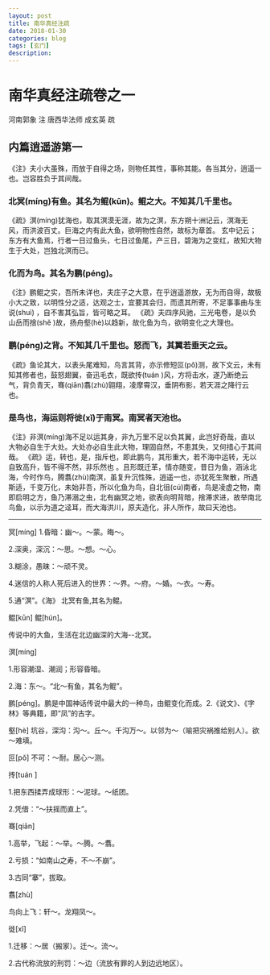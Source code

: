 ```yaml
---
layout: post
title: 南华真经注疏
date: 2018-01-30
categories: blog
tags: [玄门]
description: 
---
```


# 南华真经注疏卷之一
河南郭象 注    唐西华法师 成玄英 疏

## 内篇逍遥游第一
《注》夫小大虽殊，而放于自得之场，则物任其性，事称其能。各当其分，逍遥一也。岂容胜负于其间哉。

### 北冥(míng)有鱼。其名为鲲(kūn)。鲲之大。不知其几千里也。
《疏》溟(míng)犹海也，取其溟漠无涯，故为之溟，东方朔十洲记云，溟海无风，而洪波百丈。巨海之内有此大鱼，欲明物性自然，故标为章首。
玄中记云；东方有大鱼焉，行者一日过鱼头，七日过鱼尾，产三日，碧海为之变红，故知大物生于大处，岂独北溟而已。

### 化而为鸟。其名为鹏(péng)。
《注》鹏鲲之实，吾所未详也，夫庄子之大意，在乎逍遥游放，无为而自得，故极小大之致，以明性分之适，达观之士，宜要其会归，而遗其所寄，不足事事曲与生说(shuì) ，自不害其弘旨，皆可略之耳。
《疏》夫四序风驰，三光电卷，是以负山岳而捨(shě )故，扬舟壑(hè)以趋新，故化鱼为鸟，欲明变化之大理也。

### 鹏(péng)之背。不知其几千里也。怒而飞，其翼若垂天之云。
《疏》鱼论其大，以表头尾难知，鸟言其背，亦示修短叵(pǒ)测，故下文云，未有知其修者也，鼓怒翅翼，奋迅毛衣，既欲抟(tuán )风，方将击水，遂乃断绝云气，背负青天，骞(qiān)翥(zhù)翶翔，凌摩霄汉，垂阴布影，若天涯之降行云也。

### 是鸟也，海运则将徙(xǐ)于南冥。南冥者天池也。
《注》非溟(míng)海不足以运其身，非九万里不足以负其翼，此岂好奇哉，直以大物必自生于大处。大处亦必自生此大物，理固自然，不患其失，又何措心于其间哉。
《疏》运，转也，是，指斥也，即此鹏鸟，其形重大，若不海中运转，无以自致高升，皆不得不然，非乐然也 。且形既迁革，情亦随变，昔日为鱼，涵泳北海，今时作鸟，腾翥(zhù)南溟，虽复升沉性殊，逍遥一也，亦犹死生聚散，所遇斯适，千变万化，未始非吾，所以化鱼为鸟，自北徂(cú)南者，鸟是凌虚之物，南即启明之方，鱼乃滞溺之虫，北有幽冥之地，欲表向明背暗，捨滞求进，故举南北鸟鱼，以示为道之迳耳，而大海洪川，原夫造化，非人所作，故曰天池也。

-----
冥[míng]
1.昏暗：幽～。～蒙。晦～。

2.深奥，深沉：～思。～想。～心。

3.糊涂，愚昧：～顽不灵。

4.迷信的人称人死后进入的世界：～界。～府。～婚。～衣。～寿。

5.通“溟”。《海》 北冥有鱼,其名为鲲。

鲲[kūn] 鲲[hún]。

传说中的大鱼，生活在北边幽深的大海--北冥。

溟[míng] 

1.形容潮湿、潮润；形容昏暗。

2.海：东～。“北～有鱼，其名为鲲”。

鹏[péng]。鹏是中国神话传说中最大的一种鸟，由鲲变化而成。2.《说文》、《字林》等典籍，即“凤”的古字。

壑[hè] 坑谷，深沟：沟～。丘～。千沟万～。以邻为～（喻把灾祸推给别人）。欲～难填。

叵[pǒ] 不可：～耐。居心～测。

抟[tuán ]

1.把东西揉弄成球形：～泥球。～纸团。

2.凭借：“～扶摇而直上”。

骞[qiān]

1.高举，飞起：～举。～腾。～翥。

2.亏损：“如南山之寿，不～不崩”。

3.古同“搴”，拔取。 

翥[zhù]

鸟向上飞：轩～。龙翔凤～。

徙[xǐ]

1.迁移：～居（搬家）。迁～。流～。

2.古代称流放的刑罚：～边（流放有罪的人到边远地区）。
